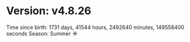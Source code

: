 # Version: v4.8.26
Time since birth: 1731 days, 41544 hours, 2492640 minutes, 149558400 seconds
Season: Summer ☀️
